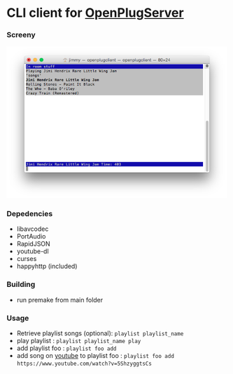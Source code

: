 # CLI client for [OpenPlugServer](https://github.com/DerrickGold/OpenPlugServer)

### Screeny
![picture](https://raw.githubusercontent.com/lostlevels/OpenPlugClient/master/screen.png)

### Depedencies
 * libavcodec
 * PortAudio
 * RapidJSON
 * youtube-dl
 * curses
 * happyhttp (included)

### Building
* run premake from main folder

### Usage
 * Retrieve playlist songs (optional): ```playlist playlist_name```
 * play playlist : ```playlist playlist_name play```
 * add playlist foo : ```playlist foo add```
 * add song on [youtube](https://www.youtube.com/watch?v=5ShzyggtsCs) to playlist foo : ```playlist foo add https://www.youtube.com/watch?v=5ShzyggtsCs```

